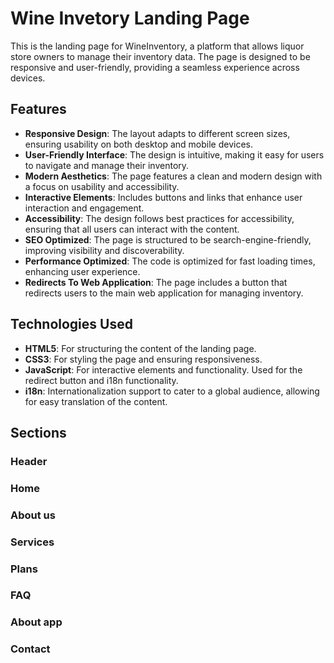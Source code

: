 # Wine Invetory Landing Page #

This is the landing page for WineInventory, a platform that allows liquor store owners to manage their inventory data. The page is designed to be responsive and user-friendly, providing a seamless experience across devices.

## Features ##

- **Responsive Design**: The layout adapts to different screen sizes, ensuring usability on both desktop and mobile devices.
- **User-Friendly Interface**: The design is intuitive, making it easy for users to navigate and manage their inventory.
- **Modern Aesthetics**: The page features a clean and modern design with a focus on usability and accessibility.
- **Interactive Elements**: Includes buttons and links that enhance user interaction and engagement.
- **Accessibility**: The design follows best practices for accessibility, ensuring that all users can interact with the content.
- **SEO Optimized**: The page is structured to be search-engine-friendly, improving visibility and discoverability.
- **Performance Optimized**: The code is optimized for fast loading times, enhancing user experience.
- **Redirects To Web Application**: The page includes a button that redirects users to the main web application for managing inventory.

## Technologies Used ##

- **HTML5**: For structuring the content of the landing page.
- **CSS3**: For styling the page and ensuring responsiveness.
- **JavaScript**: For interactive elements and functionality. Used for the redirect button and i18n functionality.
- **i18n**: Internationalization support to cater to a global audience, allowing for easy translation of the content.

## Sections ##

### Header ###



### Home ###



### About us ###



### Services ###



### Plans ###



### FAQ ###



### About app ###



### Contact ###
